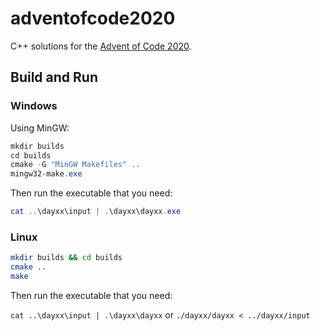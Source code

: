# adventofcode2020

C++ solutions for the [Advent of Code 2020](https://adventofcode.com/2020).

## Build and Run

### Windows

Using MinGW:

```powershell
mkdir builds
cd builds
cmake -G "MinGW Makefiles" ..
mingw32-make.exe
```

Then run the executable that you need:

```powershell
cat ..\dayxx\input | .\dayxx\dayxx.exe
```

### Linux

```bash
mkdir builds && cd builds
cmake ..
make
```

Then run the executable that you need:

`cat ..\dayxx\input | .\dayxx\dayxx` or `./dayxx/dayxx < ../dayxx/input`

